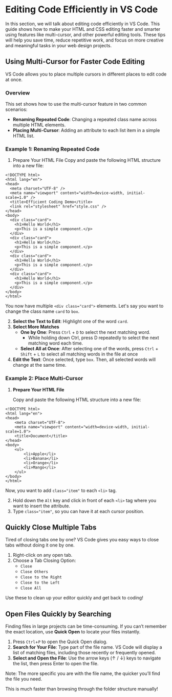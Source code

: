 # Editing Code Efficiently in VS Code
In this section, we will talk about editing code efficiently in VS Code. This guide shows how to make your HTML and CSS editing faster and smarter using features like multi-cursor, and other powerful editing tools. These tips will help you save time, reduce repetitive work, and focus on more creative and meaningful tasks in your web design projects.


## Using Multi-Cursor for Faster Code Editing
VS Code allows you to place multiple cursors in different places to edit code at once.

### Overview
This set shows how to use the multi-cursor feature in two common scenarios:

- **Renaming Repeated Code**: Changing a repeated class name across multiple HTML elements.
- **Placing Multi-Cursor**: Adding an attribute to each list item in a simple HTML list.

### Example 1: Renaming Repeated Code
1. Prepare Your HTML File
Copy and paste the following HTML structure into a new file:
``` { .html }
<!DOCTYPE html>
<html lang="en">
<head>
  <meta charset="UTF-8" />
  <meta name="viewport" content="width=device-width, initial-scale=1.0" />
  <title>Efficient Coding Demo</title>
  <link rel="stylesheet" href="style.css" />
</head>
<body>
  <div class="card">
    <h1>Hello World</h1>
    <p>This is a simple component.</p>
  </div>
  <div class="card">
    <h1>Hello World</h1>
    <p>This is a simple component.</p>
  </div>
  <div class="card">
    <h1>Hello World</h1>
    <p>This is a simple component.</p>
  </div>
  <div class="card">
    <h1>Hello World</h1>
    <p>This is a simple component.</p>
  </div>
</body>
</html>
```
You now have multiple `<div class="card">` elements.
Let's say you want to change the class name `card` to `box`.

2. **Select the Text to Edit**: Highlight one of the word `card`.
3. **Select More Matches**
    - **One by One**: Press `Ctrl` + `D` to select the next matching word.
        -  While holding down Ctrl, press D repeatedly to select the next matching word each time.
    - **Select All at Once**: After selecting one of the words, press `Ctrl` + `Shift` + `L` to select all matching words in the file at once
4. **Edit the Text**: Once selected, type `box`. Then, all selected words will change at the same time.


### Example 2: Place Multi-Cursor
1. **Prepare Your HTML File**
    
    Copy and paste the following HTML structure into a new file:
``` { .html }
<!DOCTYPE html>
<html lang="en">
<head>
    <meta charset="UTF-8">
    <meta name="viewport" content="width=device-width, initial-scale=1.0">
    <title>Document</title>
</head>
<body>
    <ul>
        <li>Apple</li>
        <li>Banana</li>
        <li>Orange</li>
        <li>Mango</li>
    </ul>
</body>
</html>
```
Now, you want to add `class="item"` to each `<li>` tag.

2. Hold down the `Alt` key and click in front of each `<li>` tag where you want to insert the attribute.
3. Type `class="item"`, so you can have it at each cursor position.


## Quickly Close Multiple Tabs
Tired of closing tabs one by one?
VS Code gives you easy ways to close tabs without doing it one by one.

1. Right-click on any open tab.
2. Choose a Tab Closing Option:
    - `Close`
    - `Close Others`
    - `Close to the Right`
    - `Close to the Left`
    - `Close All`

Use these to clean up your editor quickly and get back to coding!


## Open Files Quickly by Searching
Finding files in large projects can be time-consuming. 
If you can’t remember the exact location, use **Quick Open** to locate your files instantly.

1. Press `Ctrl`+`P` to open the Quick Open dialog.
2. **Search for Your File**: Type part of the file name. VS Code will display a list of matching files, including those recently or frequently opened.
3. **Select and Open the File**: Use the arrow keys (↑ / ↓) keys to navigate the list, then press Enter to open the file.

Note: The more specific you are with the file name, the quicker you’ll find the file you need.

This is much faster than browsing through the folder structure manually!